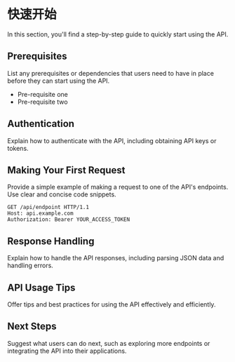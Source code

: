 # 快速开始

<!-- This document describes how to start using your API: authorization, authentication, accessing API resources. -->
In this section, you'll find a step-by-step guide to quickly start using the API.

## Prerequisites

List any prerequisites or dependencies that users need to have in place before they can start using the API.

* Pre-requisite one
* Pre-requisite two

## Authentication

Explain how to authenticate with the API, including obtaining API keys or tokens.

## Making Your First Request

Provide a simple example of making a request to one of the API's endpoints. Use clear and concise code snippets.

```http
GET /api/endpoint HTTP/1.1
Host: api.example.com
Authorization: Bearer YOUR_ACCESS_TOKEN
```

## Response Handling
Explain how to handle the API responses, including parsing JSON data and handling errors.

## API Usage Tips
Offer tips and best practices for using the API effectively and efficiently.

## Next Steps
Suggest what users can do next, such as exploring more endpoints or integrating the API into their applications.